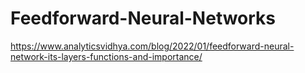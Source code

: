 # Feedforward-Neural-Networks
https://www.analyticsvidhya.com/blog/2022/01/feedforward-neural-network-its-layers-functions-and-importance/
